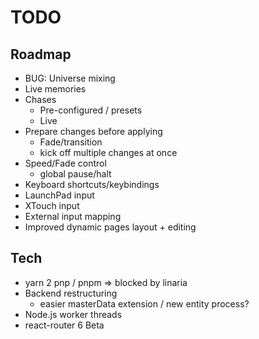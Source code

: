 # TODO

## Roadmap

- BUG: Universe mixing
- Live memories
- Chases
  - Pre-configured / presets
  - Live
- Prepare changes before applying
  - Fade/transition
  - kick off multiple changes at once
- Speed/Fade control
  - global pause/halt
- Keyboard shortcuts/keybindings
- LaunchPad input
- XTouch input
- External input mapping
- Improved dynamic pages layout + editing

## Tech

- yarn 2 pnp / pnpm => blocked by linaria
- Backend restructuring
  - easier masterData extension / new entity process?
- Node.js worker threads
- react-router 6 Beta
